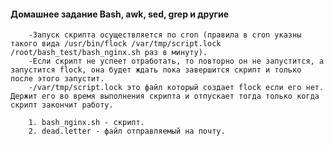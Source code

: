 #### Домашнее задание Bash, awk, sed, grep и другие
		-Запуск скрипта осуществляется по cron (правила в cron указны такого вида /usr/bin/flock /var/tmp/script.lock /root/bash_test/bash_nginx.sh раз в минуту). 
		-Если скрипт не успеет отработать, то повторно он не запустится, а запустится flock, она будет ждать пока завершится скрипт и только после этого запустит.
		-/var/tmp/script.lock это файл который создает flock если его нет. Держит его во время выполнения скрипта и отпускает тогда только когда скрипт закончит работу.

		1. bash_nginx.sh - скрипт.
		2. dead.letter - файл отправляемый на почту.